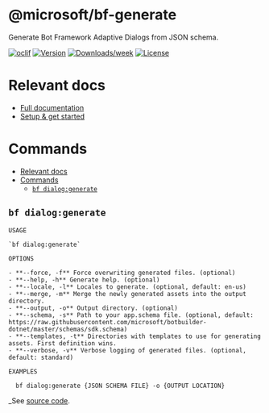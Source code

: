 <!-- omit in TOC -->
@microsoft/bf-generate
======================

Generate Bot Framework Adaptive Dialogs from JSON schema.

[![oclif](https://img.shields.io/badge/cli-oclif-brightgreen.svg)](https://oclif.io)
[![Version](https://img.shields.io/npm/v/@microsoft/bf-generate.svg)](https://npmjs.org/package/@microsoft/bf-generate)
[![Downloads/week](https://img.shields.io/npm/dw/@microsoft/bf-generate.svg)](https://npmjs.org/package/@microsoft/bf-generate)
[![License](https://img.shields.io/npm/l/@microsoft/bf-generate.svg)](https://github.com/Microsoft/https://github.com/Microsoft/BotBuilder-Samples/blob/master/package.json)

# Relevant docs

- [Full documentation](https://github.com/microsoft/BotBuilder-Samples/tree/master/experimental/generation/generator)
- [Setup & get started](https://github.com/microsoft/BotBuilder-Samples/tree/master/experimental/generation/generator/docs/get-started.md)

# Commands

<!-- commands -->

- [Relevant docs](#relevant-docs)
- [Commands](#commands)
  - [`bf dialog:generate`](#bf-dialoggenerate)
<!-- - [bf dialog:integrate](#bf-dialogintegrate) -->

## `bf dialog:generate`

```
USAGE

`bf dialog:generate`

OPTIONS

- **--force, -f** Force overwriting generated files. (optional)
- **--help, -h** Generate help. (optional)
- **--locale, -l** Locales to generate. (optional, default: en-us)
- **--merge, -m** Merge the newly generated assets into the output directory.
- **--output, -o** Output directory. (optional)
- **--schema, -s** Path to your app.schema file. (optional, default: https://raw.githubusercontent.com/microsoft/botbuilder-dotnet/master/schemas/sdk.schema)
- **--templates, -t** Directories with templates to use for generating assets. First definition wins.  
- **--verbose, -v** Verbose logging of generated files. (optional, default: standard)

EXAMPLES

  bf dialog:generate {JSON SCHEMA FILE} -o {OUTPUT LOCATION}

```

_See [source code](src/commands/generate.ts).
